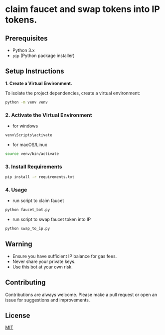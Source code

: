 # claim faucet and swap tokens into IP tokens.

## Prerequisites

- Python 3.x
- `pip` (Python package installer)

## Setup Instructions

**1. Create a Virtual Environment.**

To isolate the project dependencies, create a virtual environment:

```bash
python -m venv venv
```

### 2. Activate the Virtual Environment
- for windows
```bash
venv\Scripts\activate
```

- for macOS/Linux
```bash
source venv/bin/activate
```

### 3. Install Requirements
```bash
pip install -r requirements.txt
```

### 4. Usage
- run script to claim faucet
```bash
python faucet_bot.py
```

- run script to swap faucet token into IP
```bash
python swap_to_ip.py
```

## Warning

- Ensure you have sufficient IP balance for gas fees.
- Never share your private keys.
- Use this bot at your own risk.

## Contributing

Contributions are always welcome. Please make a pull request or open an issue for suggestions and improvements.

## License

[MIT](https://choosealicense.com/licenses/mit/)

